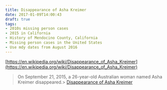 ```yaml
---
title: Disappearance of Asha Kreimer
date: 2017-01-09T14:00:43
draft: true
tags: 
- 2010s missing person cases
- 2015 in California
- History of Mendocino County, California
- Missing person cases in the United States
- Use mdy dates from August 2016
---
```



[https://en.wikipedia.org/wiki/Disappearance_of_Asha_Kreimer](https://en.wikipedia.org/wiki/Disappearance_of_Asha_Kreimer)

> On September 21, 2015, a 26-year-old Australian woman named Asha Kreimer disappeared.>
>[Disappearance of Asha Kreimer]([https://en.wikipedia.org/wiki/Disappearance_of_Asha_Kreimer](https://en.wikipedia.org/wiki/Disappearance_of_Asha_Kreimer))

